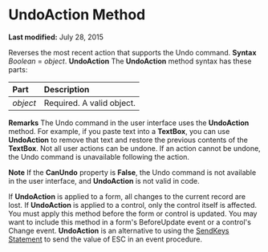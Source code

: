 
# UndoAction Method

 **Last modified:** July 28, 2015


Reverses the most recent action that supports the Undo command.
 **Syntax**
 _Boolean_ = _object_. **UndoAction**
The  **UndoAction** method syntax has these parts:


|**Part**|**Description**|
|:-----|:-----|
| _object_|Required. A valid object.|
 **Remarks**
The Undo command in the user interface uses the  **UndoAction** method. For example, if you paste text into a **TextBox**, you can use  **UndoAction** to remove that text and restore the previous contents of the **TextBox**.
Not all user actions can be undone. If an action cannot be undone, the Undo command is unavailable following the action.

 **Note**  If the  **CanUndo** property is **False**, the Undo command is not available in the user interface, and  **UndoAction** is not valid in code.

If  **UndoAction** is applied to a form, all changes to the current record are lost. If **UndoAction** is applied to a control, only the control itself is affected.
You must apply this method before the form or control is updated. You may want to include this method in a form's BeforeUpdate event or a control's Change event.
 **UndoAction** is an alternative to using the [SendKeys Statement](b8bdf64f-5920-1ae9-16d0-b26d09524a30.md) to send the value of ESC in an event procedure.
